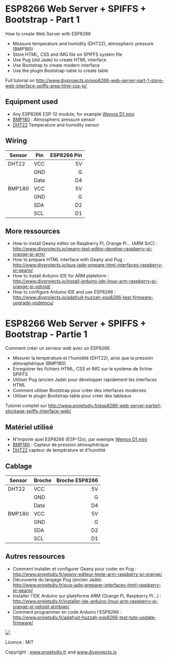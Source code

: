 # ESP8266 Web Server + SPIFFS + Bootstrap - Part 1
How to create Web Server with ESP8266 
* Measure temperature and humidity (DHT22), atmospheric pressure (BMP180)
* Store HTML, CSS and IMG file on SPIFFS system file
* Use Pug (old Jade) to create HTML interface
* Use Bootstrap to create modern interface
* Use the plugin Bootstrap-table to create table

Full tutorial on http://www.diyprojects.io/esp8266-web-server-part-1-store-web-interface-spiffs-area-html-css-js/

## Equipment used
* Any ESP8266 ESP-12 module, for example <a href="http://www.banggood.com/search/esp8266-nodemcu/0-0-0-1-3-45-0-price-0-0_p-1.html?sortType=asc?p=RA18043558422201601Y" target="_blank" rel="nofollow" data-mce-href="http://www.banggood.com/search/esp8266-nodemcu/0-0-0-1-3-45-0-price-0-0_p-1.html?sortType=asc?p=RA18043558422201601Y">Wemos D1 mini</a>
* <a href="http://s.click.aliexpress.com/e/eM72zRrbE" target="_blank" rel="nofollow" data-mce-href="http://s.click.aliexpress.com/e/eM72zRrbE">BMP180</a> : Atmospheric pressure sensor
* <a href="http://s.click.aliexpress.com/e/BeYvjyfim" target="_blank" rel="nofollow" data-mce-href="http://s.click.aliexpress.com/e/BeYvjyfim">DHT22</a> Temperature and humidity sensor

## Wiring
|Sensor |Pin |ESP8266 Pin|
|-------|----|----------:|
|DHT22  |VCC |5V         |
|       |GND |G          |
|       |Data|D4         |
|BMP180 |VCC |5V         |
|       |GND |G          |
|       |SDA |D2         |
|       |SCL |D1         |

## More ressources
* How to install Geany editor on Raspberry Pi, Orange Pi... (ARM SoC) :  
http://www.diyprojects.io/geany-text-editor-develop-raspberry-pi-orange-pi-arm/
* How to prepare HTML interface with Geany and Pug :  
http://www.diyprojects.io/pug-jade-prepare-html-interfaces-raspberry-pi-geany/
* How to install Arduino IDE for ARM plateform :  
http://www.diyprojects.io/install-arduino-ide-linux-arm-raspberry-pi-orange-pi-odroid/
* How to configure Arduino IDE and use ESP8266 :  
http://www.diyprojects.io/adafruit-huzzah-esp8266-test-firmware-upgrade-nodemcu/

# ESP8266 Web Server + SPIFFS + Bootstrap - Partie 1
Comment créer un serveur web avec un ESP8266
* Mesurer la température et l'humidité (DHT22), ainsi que la pression atmosphérique (BMP180)
* Enregistrer les fichiers HTML, CSS et IMG sur le système de fichier SPIFFS
* Utiliser Pug (ancien Jade) pour développer rapidement les interfaces HTML
* Comment utiliser Bootstrap pour créer des interfaces modernes
* Utiliser le plugin Bootstrap-table pour créer des tableaux

Tutoriel complet sur http://www.projetsdiy.fr/esp8266-web-server-partie1-stockage-spiffs-interface-web/

## Matériel utilisé
* N'importe quel ESP8266 (ESP-12x), par exemple <a href="http://www.banggood.com/search/esp8266-nodemcu/0-0-0-1-3-45-0-price-0-0_p-1.html?sortType=asc?p=RA18043558422201601Y" target="_blank" rel="nofollow" data-mce-href="http://www.banggood.com/search/esp8266-nodemcu/0-0-0-1-3-45-0-price-0-0_p-1.html?sortType=asc?p=RA18043558422201601Y">Wemos D1 mini</a>
* <a href="http://s.click.aliexpress.com/e/eM72zRrbE" target="_blank" rel="nofollow" data-mce-href="http://s.click.aliexpress.com/e/eM72zRrbE">BMP180</a> : Capteur de pression atmosphérique
* <a href="http://s.click.aliexpress.com/e/BeYvjyfim" target="_blank" rel="nofollow" data-mce-href="http://s.click.aliexpress.com/e/BeYvjyfim">DHT22</a> capteur de température et d'humitité

## Cablage
|Sensor |Broche |Broche ESP8266|
|-------|-------|-------------:|
|DHT22  |VCC    |5V            |
|       |GND    |G             |
|       |Data   |D4            |
|BMP180 |VCC    |5V            |
|       |GND    |G             |
|       |SDA    |D2            |
|       |SCL    |D1            |

## Autres ressources
* Comment installer et configurer Geany pour coder en Pug :  
http://www.projetsdiy.fr/geany-editeur-texte-arm-raspberry-pi-orange/
* Découverte du langage Pug (ancien Jade):  
http://www.projetsdiy.fr/pug-jade-preparer-interfaces-html-raspberry-pi-geany/
* Installer l'IDE Arduino sur plateforme ARM (Orange Pi, Raspberry Pi...) :  
http://www.projetsdiy.fr/installer-ide-arduino-linux-arm-raspberry-pi-orange-pi-odroid-armbian/
* Comment programmer en code Arduino l'ESP8266 :  
http://www.projetsdiy.fr/adafruit-huzzah-esp8266-test-tuto-update-firmware/


<img align="center" src="https://github.com/projetsdiy/ESP8266-Webserver-Tutorials/blob/master/Tuto1_DHT22WebserverESP8266_SPIFFS/esp8266-spiffs-wemos-d1-mini-web-server-bootstrap-dht22-bmp180.png" style="max-width:100%;">

Licence : MIT

Copyright : www.projetsdiy.fr and www.diyprojects.io
